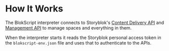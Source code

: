 # How It Works

The BlokScript interpreter connects to Storyblok's [Content Delivery API](https://www.storyblok.com/docs/api/content-delivery/v2/getting-started/introduction) and [Management API](https://www.storyblok.com/docs/api/management/getting-started/introduction) to manage spaces and everything in them.

When the interpreter starts it reads the Storyblok personal access token in the `blokscript-env.json` file and uses that to authenticate to the APIs.
